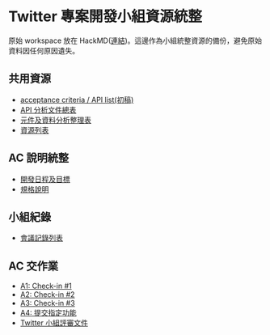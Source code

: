 # Twitter 專案開發小組資源統整  
原始 workspace 放在 HackMD([連結](https://hackmd.io/@twitter-2022/index))。這邊作為小組統整資源的備份，避免原始資料因任何原因遺失。  


## 共用資源  
* [acceptance criteria / API list(初稿)](https://docs.google.com/spreadsheets/d/1xD3pOvEcfQ0Br-adiQ_ojXzbVDYeco0-MlJ-GMvsAf8/edit#gid=0)  
* [API 分析文件總表]()  
* [元件及資料分析整理表]()  
* [資源列表]()  



## AC 說明統整  
* [開發日程及目標]()  
* [規格說明]()  

## 小組紀錄  
* [會議記錄列表](./meeting-minutes/index.md)  

## AC 交作業  
* [A1: Check-in #1]()  
* [A2: Check-in #2]()  
* [A3: Check-in #3]()  
* [A4: 提交指定功能]()  
* [Twitter 小組評審文件]()  
